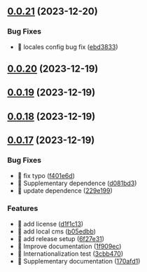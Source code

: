 

## [0.0.21](https://github.com/huyikai/vitepress-helper/compare/v0.0.20...v0.0.21) (2023-12-20)


### Bug Fixes

* 🐛 locales config bug fix ([ebd3833](https://github.com/huyikai/vitepress-helper/commit/ebd38339b8d76c45dca818c434744d2f55b2e1ec))

## [0.0.20](https://github.com/huyikai/vitepress-helper/compare/v0.0.19...v0.0.20) (2023-12-19)

## [0.0.19](https://github.com/huyikai/vitepress-helper/compare/v0.0.18...v0.0.19) (2023-12-19)

## [0.0.18](https://github.com/huyikai/vitepress-helper/compare/v0.0.17...v0.0.18) (2023-12-19)

## [0.0.17](https://github.com/huyikai/vitepress-helper/compare/v0.0.6...v0.0.17) (2023-12-19)


### Bug Fixes

* 🐛 fix typo ([f401e6d](https://github.com/huyikai/vitepress-helper/commit/f401e6d5eccd452c53d7cae4ae3f09d90e13a5fd))
* 🐛 Supplementary dependence ([d081bd3](https://github.com/huyikai/vitepress-helper/commit/d081bd3ab0d746db2cf8ab75612314899457a57e))
* 🐛 update dependence ([229e199](https://github.com/huyikai/vitepress-helper/commit/229e199fa5496147392e02afe9e8bb5d4b6642cb))


### Features

* 🎸 add license ([d1f1c13](https://github.com/huyikai/vitepress-helper/commit/d1f1c13aeb9d4b8d655d04de6a32de1bfd7a4578))
* 🎸 add local cms ([b05edbb](https://github.com/huyikai/vitepress-helper/commit/b05edbbc55db440eb65afefba2525375462826a3))
* 🎸 add release setup ([6f27e31](https://github.com/huyikai/vitepress-helper/commit/6f27e31fdac1eba35c70337c16f1c2554db47639))
* 🎸 Improve documentation ([1f909ec](https://github.com/huyikai/vitepress-helper/commit/1f909ec149add35258501d55778dff686ebacb67))
* 🎸 Internationalization test ([3cbb470](https://github.com/huyikai/vitepress-helper/commit/3cbb47069785ee2297a377dff346b1506709f6ad))
* 🎸 Supplementary documentation ([170afd1](https://github.com/huyikai/vitepress-helper/commit/170afd1f4482fa44ca12b6c9b143c4b688f0787d))
